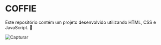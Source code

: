 # COFFIE

Este repositório contém um projeto desenvolvido utilizando HTML, CSS e JavaScript. 🚀


![Capturar](https://github.com/user-attachments/assets/4a9b9c0e-34e1-4ddf-a58d-9c74161e4b1b)
